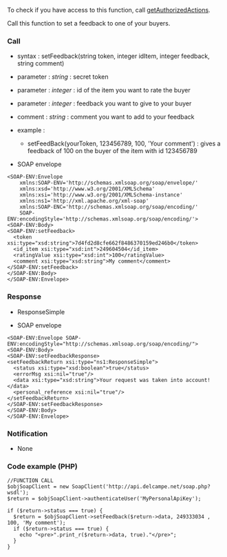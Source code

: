 To check if you have access to this function, call [getAuthorizedActions](getAuthorizedActions.md).

Call this function to set a feedback to one of your buyers.


### Call ###

  * syntax : setFeedback(string token, integer idItem, integer feedback, string comment)

  * parameter : _string_ : secret token
  * parameter : _integer_ : id of the item you want to rate the buyer
  * parameter : _integer_ : feedback you want to give to your buyer
  * comment : _string_ : comment you want to add to your feedback

  * example :
    * setFeedBack(yourToken, 123456789, 100, 'Your comment') : gives a feedback of 100 on the buyer of the item with id 123456789

  * SOAP envelope
```
<SOAP-ENV:Envelope 
    xmlns:SOAP-ENV='http://schemas.xmlsoap.org/soap/envelope/'
    xmlns:xsd='http://www.w3.org/2001/XMLSchema'
    xmlns:xsi='http://www.w3.org/2001/XMLSchema-instance' 
    xmlns:ns1='http://xml.apache.org/xml-soap' 
    xmlns:SOAP-ENC='http://schemas.xmlsoap.org/soap/encoding/' 
    SOAP-ENV:encodingStyle='http://schemas.xmlsoap.org/soap/encoding/'>
<SOAP-ENV:Body>
<SOAP-ENV:setFeedback>
  <token xsi:type="xsd:string">7d4fd2d8cfe662f8486370159ed246b0</token>
  <id_item xsi:type="xsd:int">249604504</id_item>
  <ratingValue xsi:type="xsd:int">100</ratingValue>
  <comment xsi:type="xsd:string">My comment</comment>
</SOAP-ENV:setFeedback>
</SOAP-ENV:Body>
</SOAP-ENV:Envelope>
```

### Response ###

  * ResponseSimple

  * SOAP envelope
```
<SOAP-ENV:Envelope SOAP-ENV:encodingStyle="http://schemas.xmlsoap.org/soap/encoding/">
<SOAP-ENV:Body>
<SOAP-ENV:setFeedbackResponse>
<setFeedbackReturn xsi:type="ns1:ResponseSimple">
  <status xsi:type="xsd:boolean">true</status>
  <errorMsg xsi:nil="true"/>
  <data xsi:type="xsd:string">Your request was taken into account!</data>
  <personal_reference xsi:nil="true"/>
</setFeedbackReturn>
</SOAP-ENV:setFeedbackResponse>
</SOAP-ENV:Body>
</SOAP-ENV:Envelope>
```

### Notification ###
  * None

### Code example (PHP) ###
```
//FUNCTION CALL
$objSoapClient = new SoapClient('http://api.delcampe.net/soap.php?wsdl');
$return = $objSoapClient->authenticateUser('MyPersonalApiKey');

if ($return->status === true) {
  $return = $objSoapClient->setFeedback($return->data, 249333034 , 100, 'My comment');
  if ($return->status === true) {
    echo "<pre>".print_r($return->data, true)."</pre>";
  } 
}
```